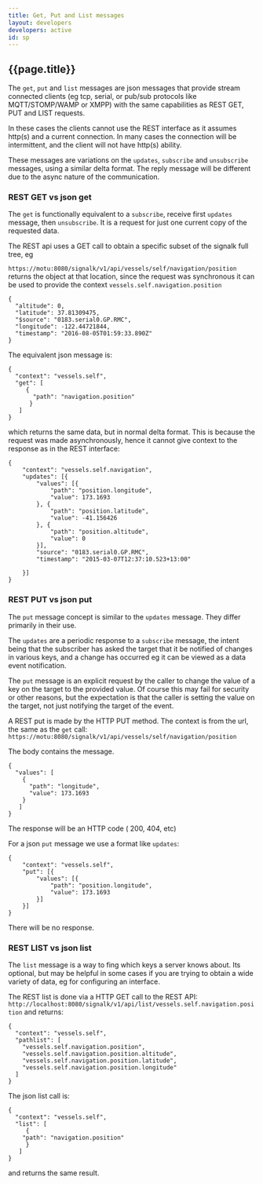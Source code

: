 ```yaml
---
title: Get, Put and List messages
layout: developers
developers: active
id: sp
---
```


## {{page.title}}

The `get`, `put` and `list` messages are json messages that provide stream connected clients (eg tcp, serial, or pub/sub protocols like MQTT/STOMP/WAMP or XMPP) with the same capabilities as REST GET, PUT and LIST requests.

In these cases the clients cannot use the REST interface as it assumes http(s) and a current connection. In many cases the connection will be intermittent, and the client will not have http(s) ability.

These messages are variations on the `updates`, `subscribe` and `unsubscribe` messages, using a similar delta format. The reply message will be different due to the async nature of the communication.

### REST GET vs json get

The `get` is functionally equivalent to a `subscribe`, receive first `updates` message, then `unsubscribe`. It is a request for just one current copy of the requested data. 

The REST api uses a GET call to obtain a specific subset of the signalk full tree, eg

`https://motu:8080/signalk/v1/api/vessels/self/navigation/position` returns the object at that location, since the request was synchronous it can be used to provide the context `vessels.self.navigation.position`

```
{
  "altitude": 0,
  "latitude": 37.81309475,
  "$source": "0183.serial0.GP.RMC",
  "longitude": -122.44721844,
  "timestamp": "2016-08-05T01:59:33.890Z"
}
```

The equivalent json message is:

```
{
  "context": "vessels.self",
  "get": [
     {
       "path": "navigation.position"
      }
   ]
}
```

which returns the same data, but in normal delta format. This is because the request was made asynchronously, hence it cannot give context to the response as in the REST interface:

```
{
	"context": "vessels.self.navigation",
	"updates": [{
		"values": [{
			"path": "position.longitude",
			"value": 173.1693
		}, {
			"path": "position.latitude",
			"value": -41.156426
		}, {
			"path": "position.altitude",
			"value": 0
		}],
		"source": "0183.serial0.GP.RMC",
		"timestamp": "2015-03-07T12:37:10.523+13:00"

	}]
}
```

### REST PUT vs json put

The `put` message concept is similar to the `updates` message. They differ primarily in their use. 

The `updates` are a periodic response to a `subscribe` message, the intent being that the subscriber has asked the target that it be notified of changes in various keys, and a change has occurred eg it can be viewed as a data event notification.

The `put` message is an explicit request by the caller to change the value of a key on the target to the provided value. Of course this may fail for security or other reasons, but the expectation is that the caller is setting the value on the target, not just notifying the target of the event.

A REST put is made by the HTTP PUT method. The context is from the url, the same as the `get` call: 
`https://motu:8080/signalk/v1/api/vessels/self/navigation/position`

The body contains the message.

```
{
  "values": [
	{
	  "path": "longitude",
	  "value": 173.1693
	}
   ]
}
```

The response will be an HTTP code ( 200, 404, etc)

For a json `put` message we use a format like `updates`:

```
{
	"context": "vessels.self",
	"put": [{
		"values": [{
			"path": "position.longitude",
			"value": 173.1693
		}]
	}]
}
```

There will be no response.

### REST LIST vs json list

The `list` message is a way to fing which keys a server knows about. Its optional, but may be helpful in some cases if you are trying to obtain a wide variety of data, eg for configuring an interface.

The REST list is done via a HTTP GET call to the REST API:
`http://localhost:8080/signalk/v1/api/list/vessels.self.navigation.position` and returns:

```
{
  "context": "vessels.self",
  "pathlist": [
    "vessels.self.navigation.position",
    "vessels.self.navigation.position.altitude",
    "vessels.self.navigation.position.latitude",
    "vessels.self.navigation.position.longitude"
  ]
}
```

The json list call is:

```
{
  "context": "vessels.self",
  "list": [
     {
	"path": "navigation.position"
     }
   ]
}
```

and returns the same result.
